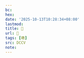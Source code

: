 ```yaml
---
bc:
hex:
date: '2025-10-13T10:28:34+08:00'
lastmod:
title: 􄤓
url: 􄤓
tags: [䃝]
src: DCCV
note:
---
```

